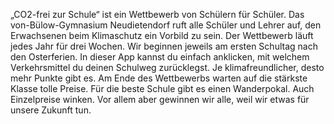  „CO2-frei zur Schule“ ist ein Wettbewerb von Schülern für Schüler. Das von-Bülow-Gymnasium Neudietendorf ruft alle Schüler und Lehrer auf, den Erwachsenen beim Klimaschutz ein Vorbild zu sein.
Der Wettbewerb läuft jedes Jahr für drei Wochen. Wir beginnen jeweils am ersten Schultag nach den Osterferien. 
In dieser App kannst du einfach anklicken, mit welchem Verkehrsmittel du deinen Schulweg zurücklegst. Je klimafreundlicher, desto mehr Punkte gibt es. Am Ende des Wettbewerbs warten auf die stärkste Klasse tolle Preise. Für die beste Schule gibt es einen Wanderpokal. Auch Einzelpreise winken. Vor allem aber gewinnen wir alle, weil wir etwas für unsere Zukunft tun.
